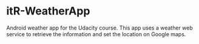 itR-WeatherApp
==============

Android weather app for the Udacity course.
This app uses a weather web service to retrieve the information and set the location on Google maps.
